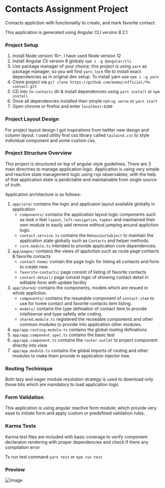 # Contacts Assignment Project

Contacts appliction with functionality to create, and mark favorite contact.

This application is generated using Angular CLI versino 8.2.1

### Project Setup

1. Install Node version 10+, I have used Node version 12
2. Install Angular Cli version 8 globaly `npm i -g @angular/cli`
3. Use package manager of your choice; this project is using `yarn` as package manager; so you will find `yarn.lock` file to install exact dependencies as in original dev setup. To install yarn use `npm i -g yarn`
4. Clone project via `git clone https://github.com/mumairofficial/fm-contact.git`
5. CD into `fm-contacts` dir & install dependencies using `yarn install` or `npm install`
6. Once all dependencies installed then simple run `ng serve` or `yarn start`
7. Open chrome or firefox and enter `localhost:4200`

### Project Layout Design

For project layout design I got inspirations from twitter new design and column layout. I used utility first css library called `tailwind.css` to style individual component and some custom css.

### Project Structure Overview

This project is structured on top of angular style guidelines. There are 3 main directries to manage application logic.
Application is using very simple and reactive state management logic using rxjs observables; with the help of that application state is perdictable and maintainable from single source of truth.

Application architecture is as follows:

1. `app/core/` contains the logic and applicaion layout available globally in application
   - `components/` contains the application layout logic components such as look n feel `layout`, `left-navigation`, `topbar` and maintained their own module to easily add remove without jumping around appliction logic.
   - `contact.service.ts` contains the `BehaviourSubject` to maintain the application state globally such as `Contacts` and helper methods.
   - `core.module.ts` intended to provide application core dependencies.
2. `app/pages/` contains the views of appliction such as route page contacts & favorite contacts
   - `contact-home/` contain the page logic for listing all contacts and form to create new.
   - `favorite-contacts/` page consist of listing of favorite contacts
   - `contact-detail/` page consist logic of showing contact detail in editable form with update facility
3. `app/shared/` contains the components, models which are resued in whole appliction.
   - `components/` contains the resueable component of `contact-item` to use for home contact and favorite contacts item listing.
   - `models/` contains the type defination of contact item to provide intellisense and type safetly wile coding.
   - `shared.module.ts` registered the reuseable components and other common modules to provide into application other modules.
4. `app/app-routing.module.ts` contains the global routing definations
5. `app/app.component.spec.ts` contains the basic test
6. `app/app.component.ts` contains the `router-outlet` to project component directly into view.
7. `app/app.module.ts` contains the global imports of routing and other modules to make them provide in application injector tree.

### Routing Techinique

Both lazy and eager module resolution strategy is used to download only those bits which are mandatory to load application logic

### Form Validation

This application is using angular reactive form module; which provide very ease to initiate form and apply custom or predefined validation rules.

### Karma Tests

Karma test files are included with basic coverage to verify component declaraion rendering with proper dependencies and check if there any compilation error

To run test command `yarn test` or `npm run test`

### Preview

![image](https://user-images.githubusercontent.com/6498132/62837890-4a556880-bc8e-11e9-8476-990a10ce4ede.png)
